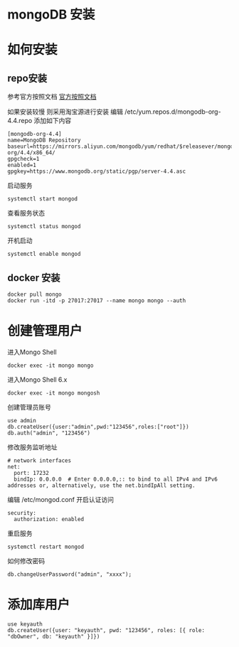 # mongoDB 安装


# 如何安装

##  repo安装
参考官方按照文档 [官方按照文档](https://docs.mongodb.com/manual/installation/)

如果安装较慢 则采用淘宝源进行安装
编辑 /etc/yum.repos.d/mongodb-org-4.4.repo 添加如下内容
```
[mongodb-org-4.4]
name=MongoDB Repository
baseurl=https://mirrors.aliyun.com/mongodb/yum/redhat/$releasever/mongodb-org/4.4/x86_64/
gpgcheck=1
enabled=1
gpgkey=https://www.mongodb.org/static/pgp/server-4.4.asc
```

启动服务
```
systemctl start mongod
```

查看服务状态
```
systemctl status mongod
```

开机启动
```
systemctl enable mongod
```

## docker 安装

```
docker pull mongo
docker run -itd -p 27017:27017 --name mongo mongo --auth
```

# 创建管理用户

进入Mongo Shell
```
docker exec -it mongo mongo
```
进入Mongo Shell 6.x
```
docker exec -it mongo mongosh
```

创建管理员账号
```
use admin
db.createUser({user:"admin",pwd:"123456",roles:["root"]})
db.auth("admin", "123456")
```

修改服务监听地址
```
# network interfaces
net:
  port: 17232
  bindIp: 0.0.0.0  # Enter 0.0.0.0,:: to bind to all IPv4 and IPv6 addresses or, alternatively, use the net.bindIpAll setting.
```


编辑 /etc/mongod.conf 开启认证访问
```
security:
  authorization: enabled
```

重启服务
```
systemctl restart mongod
```

如何修改密码
```
db.changeUserPassword("admin", "xxxx");
```

# 添加库用户
```
use keyauth
db.createUser({user: "keyauth", pwd: "123456", roles: [{ role: "dbOwner", db: "keyauth" }]})
```

